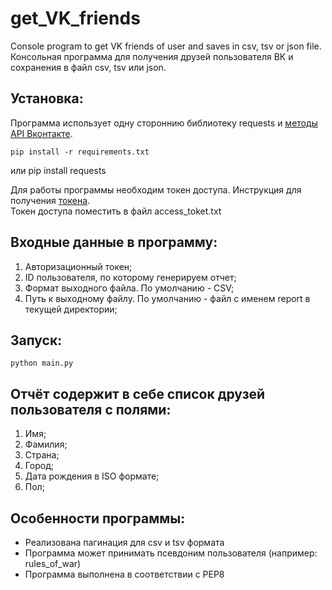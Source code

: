 # get_VK_friends
Console program to get VK friends of user and saves in csv, tsv or json file.</br>
Консольная программа для получения друзей пользователя ВК и сохранения в файл csv, tsv или json. 

## Установка:</br>
Программа использует одну стороннию библиотеку requests и <a href="https://dev.vk.com/method">методы API Вконтакте</a>.

    pip install -r requirements.txt
или
    pip install requests

Для работы программы необходим токен доступа. Инструкция для получения <a href="https://dev.vk.com/api/access-token/implicit-flow-user">токена</a>.</br>
Токен доступа поместить в файл access_toket.txt

## Входные данные в программу:</br>
1. Авторизационный токен;</br>
2. ID пользователя, по которому генерируем отчет;</br>
3. Формат выходного файла. По умолчанию - CSV;</br>
4. Путь к выходному файлу. По умолчанию - файл с именем report в текущей директории;</br>

## Запуск:</br>

    python main.py

## Отчёт содержит в себе список друзей пользователя с полями:

1. Имя;
2. Фамилия;
3. Страна;
4. Город;
5. Дата рождения в ISO формате;
6. Пол;

## Особенности программы:
- Реализована пагинация для csv и tsv формата
- Программа может принимать псевдоним пользователя (например: rules_of_war)
- Программа выполнена в соответствии с PEP8
